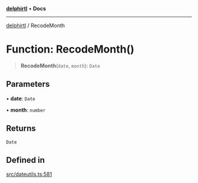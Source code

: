 [**delphirtl**](../README.md) • **Docs**

***

[delphirtl](../globals.md) / RecodeMonth

# Function: RecodeMonth()

> **RecodeMonth**(`date`, `month`): `Date`

## Parameters

• **date**: `Date`

• **month**: `number`

## Returns

`Date`

## Defined in

[src/dateutils.ts:581](https://github.com/chuacw/delphirtl/blob/d71b924f22790501bc0f05faa45f3a3158bae305/src/dateutils.ts#L581)
